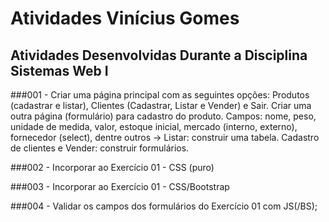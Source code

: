 # Atividades Vinícius Gomes
## Atividades Desenvolvidas Durante a Disciplina Sistemas Web I


###001 - Criar uma página principal com as seguintes opções: Produtos (cadastrar e listar), Clientes (Cadastrar, Listar e Vender) e Sair. Criar uma outra página (formulário) para cadastro do produto. Campos: nome, peso, unidade de medida, valor, estoque inicial, mercado (interno, externo), fornecedor (select), dentre outros -> Listar: construir uma tabela. Cadastro de clientes e Vender: construir formulários.

###002 - Incorporar ao Exercício 01 - CSS (puro)

###003 - Incorporar ao Exercício 01 - CSS/Bootstrap

###004 - Validar os campos dos formulários do Exercício 01 com JS(/BS);
